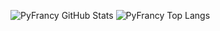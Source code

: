 ![PyFrancy GitHub Stats](https://github-readme-stats.vercel.app/api?username=pyfrancy&show_icons=true&theme=cobalt)
![PyFrancy Top Langs](https://github-readme-stats.vercel.app/api/top-langs/?username=pyfrancy)
